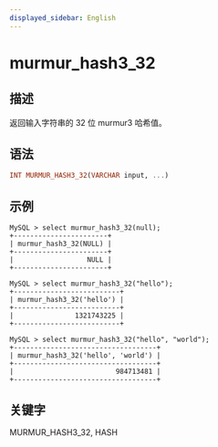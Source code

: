 ```yaml
---
displayed_sidebar: English
---
```


# murmur_hash3_32

## 描述

返回输入字符串的 32 位 murmur3 哈希值。

## 语法

```Haskell
INT MURMUR_HASH3_32(VARCHAR input, ...)
```

## 示例

```Plain
MySQL > select murmur_hash3_32(null);
+-----------------------+
| murmur_hash3_32(NULL) |
+-----------------------+
|                  NULL |
+-----------------------+

MySQL > select murmur_hash3_32("hello");
+--------------------------+
| murmur_hash3_32('hello') |
+--------------------------+
|               1321743225 |
+--------------------------+

MySQL > select murmur_hash3_32("hello", "world");
+-----------------------------------+
| murmur_hash3_32('hello', 'world') |
+-----------------------------------+
|                         984713481 |
+-----------------------------------+
```

## 关键字

MURMUR_HASH3_32, HASH